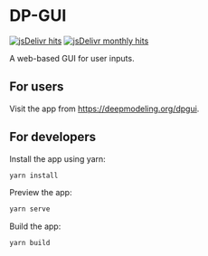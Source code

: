 # DP-GUI
[![jsDelivr hits](https://data.jsdelivr.com/v1/package/gh/deepmodeling/dpgui/badge/all?style=rounded)](https://www.jsdelivr.com/package/gh/deepmodeling/dpgui)
[![jsDelivr monthly hits](https://data.jsdelivr.com/v1/package/gh/deepmodeling/dpgui/badge?style=rounded)](https://www.jsdelivr.com/package/gh/deepmodeling/dpgui)

A web-based GUI for user inputs.

## For users

Visit the app from https://deepmodeling.org/dpgui.

## For developers

Install the app using yarn:
```sh
yarn install
```

Preview the app:
```sh
yarn serve
```

Build the app:
```sh
yarn build
```
